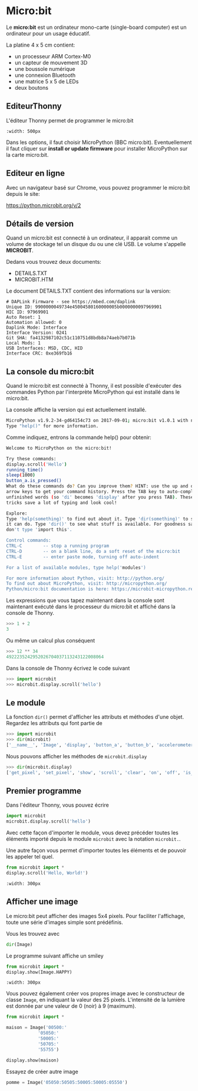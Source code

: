 # Micro:bit

Le **micro:bit**  est un ordinateur mono-carte (single-board computer) est un ordinateur pour un usage éducatif.

La platine 4 x 5 cm contient:

- un processeur ARM Cortex-M0
- un capteur de mouvement 3D
- une boussole numérique
- une connexion Bluetooth
- une matrice 5 x 5 de LEDs
- deux boutons

## EditeurThonny

L'éditeur Thonny permet de programmer le micro:bit

```{image} thonny_microbit.png
:width: 500px
```

Dans les options, il faut choisir MicroPython (BBC micro:bit). Eventuellement il faut cliquer sur **install or update firmware** pour installer MicroPython sur la carte micro:bit.

## Editeur en ligne

Avec un navigateur basé sur Chrome, vous pouvez programmer le micro:bit depuis le site:

<https://python.microbit.org/v/2>

## Détails de version

Quand un micro:bit est connecté à un ordinateur, il apparait comme un volume de stockage tel un disque du ou une clé USB. Le volume s'appelle **MICROBIT**.

Dedans vous trouvez deux documents:

- DETAILS.TXT
- MICROBIT.HTM

Le document DETAILS.TXT contient des informations sur la version:

```text
# DAPLink Firmware - see https://mbed.com/daplink
Unique ID: 9900000049734e45004580160000005b0000000097969901
HIC ID: 97969901
Auto Reset: 1
Automation allowed: 0
Daplink Mode: Interface
Interface Version: 0241
Git SHA: fa4132987102c51c110751d8bdb8a74aeb7b071b
Local Mods: 1
USB Interfaces: MSD, CDC, HID
Interface CRC: 0xe369fb16
```

## La console du micro:bit

Quand le micro:bit est connecté à Thonny, il est possible d'exécuter des commandes Python par l'interprète MicroPython qui est installé dans le micro:bit.

La console affiche la version qui est actuellement installé.

```bash
MicroPython v1.9.2-34-gd64154c73 on 2017-09-01; micro:bit v1.0.1 with nRF51822
Type "help()" for more information.
```

Comme indiquez, entrons la commande help() pour obtenir:

```bash
Welcome to MicroPython on the micro:bit!

Try these commands:
display.scroll('Hello')
running_time()
sleep(1000)
button_a.is_pressed()
What do these commands do? Can you improve them? HINT: use the up and down
arrow keys to get your command history. Press the TAB key to auto-complete
unfinished words (so 'di' becomes 'display' after you press TAB). These
tricks save a lot of typing and look cool!

Explore:
Type 'help(something)' to find out about it. Type 'dir(something)' to see what
it can do. Type 'dir()' to see what stuff is available. For goodness sake,
don't type 'import this'.

Control commands:
CTRL-C        -- stop a running program
CTRL-D        -- on a blank line, do a soft reset of the micro:bit
CTRL-E        -- enter paste mode, turning off auto-indent

For a list of available modules, type help('modules')

For more information about Python, visit: http://python.org/
To find out about MicroPython, visit: http://micropython.org/
Python/micro:bit documentation is here: https://microbit-micropython.readthedocs.io/
```

Les expressions que vous tapez maintenant dans la console sont maintenant exécuté dans le processeur du micro:bit et affiché dans la console de Thonny.

```python
>>> 1 + 2
3
```

Ou même un calcul plus conséquent

```python
>>> 12 ** 34
4922235242952026704037113243122008064
```

Dans la console de Thonny écrivez le code suivant

```python
>>> import microbit
>>> microbit.display.scroll('hello')
```

## Le module

La fonction `dir()` permet d'afficher les attributs et méthodes d'une objet.
Regardez les attributs qui font partie de

```python
>>> import microbit
>>> dir(microbit)
['__name__', 'Image', 'display', 'button_a', 'button_b', 'accelerometer', 'compass', 'i2c', 'uart', 'spi', 'reset', 'sleep', 'running_time', 'panic', 'temperature', 'pin0', 'pin1', 'pin2', 'pin3', 'pin4', 'pin5', 'pin6', 'pin7', 'pin8', 'pin9', 'pin10', 'pin11', 'pin12', 'pin13', 'pin14', 'pin15', 'pin16', 'pin19', 'pin20']
```

Nous pouvons afficher les méthodes de `microbit.display`

```python
>>> dir(microbit.display)
['get_pixel', 'set_pixel', 'show', 'scroll', 'clear', 'on', 'off', 'is_on', 'read_light_level']
```

## Premier programme

Dans l'éditeur Thonny, vous pouvez écrire

```python
import microbit
microbit.display.scroll('hello')
```

Avec cette façon d'importer le module, vous devez précéder toutes les éléments importé depuis le module `microbit` avec la notation `microbit.`.

Une autre façon vous permet d'importer toutes les éléments et de pouvoir les appeler tel quel.

```python
from microbit import *
display.scroll('Hello, World!')
```

```{image} scroll-hello1.gif
:width: 300px
```

## Afficher une image

Le micro:bit peut afficher des images 5x4 pixels.
Pour faciliter l'affichage, toute une série d'images simple sont prédéfinis.

Vous les trouvez avec

```python
dir(Image)
````

Le programme suivant affiche un smiley

```python
from microbit import *
display.show(Image.HAPPY)
```

```{image} happy.png
:width: 300px
```

Vous pouvez également créer vos propres image avec le constructeur de classe `Image`, en indiquant la valeur des 25 pixels. L'intensité de la lumière est donnée par une valeur de 0 (noir) à 9 (maximum).

```python
from microbit import *

maison = Image('00500:'
            '05050:'
            '50005:'
            '50705:'
            '55755')

display.show(maison)
```

Essayez de créer autre image

```python
pomme = Image('05050:50505:50005:50005:05550')
```
